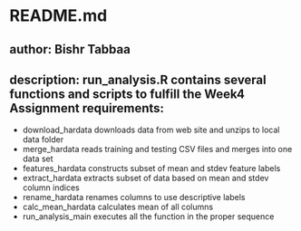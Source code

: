 # README.md

## author: Bishr Tabbaa
## description: run_analysis.R contains several functions and scripts to fulfill the Week4 Assignment requirements:

* download_hardata  downloads data from web site and unzips to local data folder
* merge_hardata     reads training and testing CSV files and merges into one data set
* features_hardata  constructs subset of mean and stdev feature labels
* extract_hardata   extracts subset of data based on mean and stdev column indices
* rename_hardata    renames columns to use descriptive labels
* calc_mean_hardata calculates mean of all columns
* run_analysis_main executes all the function in the proper sequence